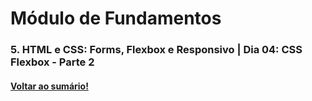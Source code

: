 # Módulo de Fundamentos   
### 5. HTML e CSS: Forms, Flexbox e Responsivo  |  Dia 04: CSS Flexbox - Parte 2
#### [Voltar ao sumário!](https://github.com/hiagoisoppo/trybe_exercicios/tree/main)